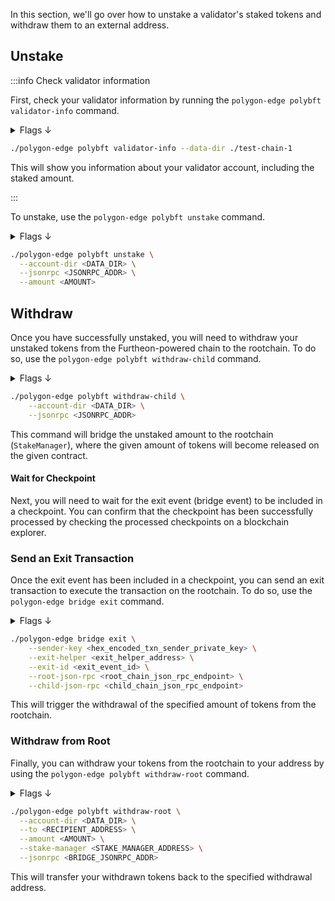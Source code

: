 In this section, we'll go over how to unstake a validator's staked tokens and withdraw them to an external address.

## Unstake

:::info Check validator information

First, check your validator information by running the `polygon-edge polybft validator-info` command.

<details>
<summary>Flags ↓</summary>

| Flag | Description | Example |
|------|-------------|---------|
| `--chain-id` | ID of Supernet | `137` |
| `--config` | The path to the SecretsManager config file, if omitted, the local FS secrets manager is used | `/path/to/config.yaml` |
| `--data-dir` | The directory for the Furtheon data if the local FS is used | `/path/to/data/dir` |
| `-h`, `--help` | Help for validator-info | |
| `--jsonrpc` | The JSON-RPC interface (default "0.0.0.0:8545") | `http://localhost:8545` |
| `--stake-manager` | Address of stake manager contract | `0x123...` |
| `--supernet-manager` | Address of manager contract | `0x456...` |

</details>

```bash
./polygon-edge polybft validator-info --data-dir ./test-chain-1
```

This will show you information about your validator account, including the staked amount.

:::

To unstake, use the `polygon-edge polybft unstake` command.

<details>
<summary>Flags ↓</summary>

| Flag                | Description                                                | Example                               |
|---------------------|------------------------------------------------------------|---------------------------------------|
| --amount            | Amount to unstake from validator                            | --amount 1000                         |
| --config            | Path to the SecretsManager config file                     | --config /path/to/config/file        |
| --data-dir          | Directory for the Furtheon data if the local FS is used | --data-dir /path/to/data/dir          |
| --jsonrpc           | JSON-RPC interface                                         | --jsonrpc 0.0.0.0:8545                |

</details>

```bash
./polygon-edge polybft unstake \
  --account-dir <DATA_DIR> \
  --jsonrpc <JSONRPC_ADDR> \
  --amount <AMOUNT>
```

## Withdraw

Once you have successfully unstaked, you will need to withdraw your unstaked tokens from the Furtheon-powered chain to the rootchain. To do so, use the `polygon-edge polybft withdraw-child` command.

<details>
<summary>Flags ↓</summary>

| Flag | Description | Example |
|------|-------------|---------|
| `--config` | The path to the SecretsManager config file, if omitted, the local FS secrets manager is used | `~/secrets.json` |
| `--data-dir` | The directory for the Furtheon data if the local FS is used | `~/polygon-edge/data` |
| `--jsonrpc` | The JSON-RPC interface (default "0.0.0.0:8545") | `127.0.0.1:8545` |

</details>

```bash
./polygon-edge polybft withdraw-child \
    --account-dir <DATA_DIR> \
    --jsonrpc <JSONRPC_ADDR>
```

This command will bridge the unstaked amount to the rootchain (`StakeManager`), where the given amount of tokens will become released on the given contract.

#### Wait for Checkpoint

Next, you will need to wait for the exit event (bridge event) to be included in a checkpoint.
You can confirm that the checkpoint has been successfully processed by checking the processed checkpoints on a blockchain explorer.

### Send an Exit Transaction

Once the exit event has been included in a checkpoint, you can send an exit transaction to execute the transaction on the rootchain. To do so, use the `polygon-edge bridge exit` command.

<details>
<summary>Flags ↓</summary>

| Flag                 | Description                                                         | Example                              |
|----------------------|---------------------------------------------------------------------|--------------------------------------|
| --child-json-rpc     | The JSON RPC Supernet endpoint.                                  | --child-json-rpc=http://127.0.0.1:9545 |
| --exit-helper        | Address of ExitHelper smart contract on rootchain.                 | --exit-helper=<EXIT_HELPER_ADDRESS>  |
| --exit-id            | Supernet exit event ID.                                          | --exit-id=<EXIT_ID>                  |
| --root-json-rpc      | The JSON RPC rootchain endpoint.                                   | --root-json-rpc=http://127.0.0.1:8545 |
| --sender-key         | Hex encoded private key of the account which sends exit transaction to the rootchain. | --sender-key=<SENDER_KEY> |
| --test               | Test indicates whether exit transaction sender is hardcoded test account. | --test                              |

</details>

  ```bash
  ./polygon-edge bridge exit \
      --sender-key <hex_encoded_txn_sender_private_key> \
      --exit-helper <exit_helper_address> \
      --exit-id <exit_event_id> \
      --root-json-rpc <root_chain_json_rpc_endpoint> \
      --child-json-rpc <child_chain_json_rpc_endpoint>
  ```

This will trigger the withdrawal of the specified amount of tokens from the rootchain.

### Withdraw from Root

Finally, you can withdraw your tokens from the rootchain to your address by using the `polygon-edge polybft withdraw-root` command.

<details>
<summary>Flags ↓</summary>

| Flag                   | Description                             | Example                            |
|------------------------|-----------------------------------------|------------------------------------|
| --amount               | amount to withdraw                      | --amount 1000000000000000000       |
| --config               | path to the SecretsManager config file  | --config /path/to/config           |
| --data-dir             | directory for the Furtheon data     | --data-dir /path/to/data/dir       |
| --jsonrpc              | JSON-RPC interface                       | --jsonrpc 0.0.0.0:8545             |
| --stake-manager        | address of stake manager contract        | --stake-manager 0x123abc           |
| --to                   | address where to withdraw                | --to 0x456def                      |

</details>

  ```bash
  ./polygon-edge polybft withdraw-root \
    --account-dir <DATA_DIR> \
    --to <RECIPIENT_ADDRESS> \
    --amount <AMOUNT> \
    --stake-manager <STAKE_MANAGER_ADDRESS> \
    --jsonrpc <BRIDGE_JSONRPC_ADDR>
  ```

This will transfer your withdrawn tokens back to the specified withdrawal address.
